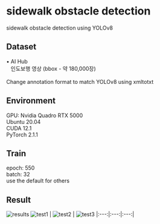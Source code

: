# sidewalk obstacle detection
sidewalk obstacle detection using YOLOv8

## Dataset
<div style="display:flex; flex-direction:row;">
  • AI Hub
</div>
<div style="display:flex; flex-direction:row;">
  &nbsp&nbsp 인도보행 영상 (bbox - 약 180,000장)
</div>
<br>
<div style="display:flex; flex-direction:row;">
Change annotation format to match YOLOv8 using xmltotxt
</div>

## Environment
<div style="display:flex; flex-direction:row;">
  GPU: Nvidia Quadro RTX 5000
</div>
<div style="display:flex; flex-direction:row;">
  Ubuntu 20.04
</div>
<div style="display:flex; flex-direction:row;">
  CUDA 12.1
</div>
<div style="display:flex; flex-direction:row;">
  PyTorch 2.1.1
</div>

## Train
<div style="display:flex; flex-direction:row;">
  epoch: 550
</div>
<div style="display:flex; flex-direction:row;">
  batch: 32
</div>
<div style="display:flex; flex-direction:row;">
  use the default for others
</div>

## Result
![results](https://github.com/the0807/Sidewalk-Obstacle-Detection/assets/73097985/e06e56c1-65c1-4a3b-81a9-2f6edecb72a4)
![test1](https://github.com/the0807/Sidewalk-Obstacle-Detection/assets/73097985/d5d5f2cc-c5d6-4b52-8d47-bf90a28c9bbd) | ![test2](https://github.com/the0807/Sidewalk-Obstacle-Detection/assets/73097985/0f039139-7946-497d-aebd-3b472271b896) | ![test3](https://github.com/the0807/Sidewalk-Obstacle-Detection/assets/73097985/3ba26505-8565-4a9f-83c2-c93f8e86e121)
|:---:|:---:|:---:|



